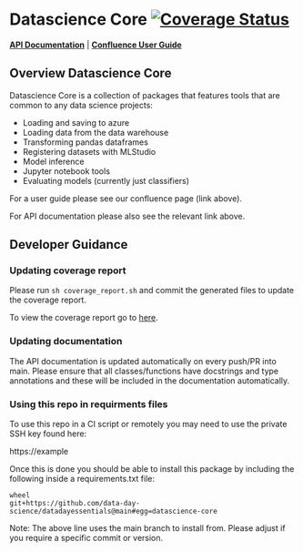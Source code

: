 # Datascience Core [![Coverage Status](./.reports/coverage/coverage-badge.svg)](./.reports/coverage/index.html)

[__API Documentation__](https://ds-core-docs.azurewebsites.net/datadayessentials.html) | [__Confluence User Guide__](https://247group.atlassian.net/wiki/spaces/247PROD/pages/2818539589/Data+Science+Core)

## Overview Datascience Core
Datascience Core is a collection of packages that features tools that are common to any data science projects:
- Loading and saving to azure
- Loading data from the data warehouse
- Transforming pandas dataframes
- Registering datasets with MLStudio
- Model inference
- Jupyter notebook tools
- Evaluating models (currently just classifiers)

For a user guide please see our confluence page (link above).

For API documentation please also see the relevant link above.

## Developer Guidance
### Updating coverage report

Please run `sh coverage_report.sh` and commit the generated files to update the coverage report.

To view the coverage report go to [here](./.reports/coverage/index.html).

### Updating documentation

The API documentation is updated automatically on every push/PR into main. Please ensure that all classes/functions have docstrings and type annotations and these will be included in the documentation automatically. 

### Using this repo in requirments files

To use this repo in a CI script or remotely you may need to use the private SSH key found here:

https://example

Once this is done you should be able to install this package by including the following inside a requirements.txt file:

```
wheel
git+https://github.com/data-day-science/datadayessentials@main#egg=datascience-core
```

Note: The above line uses the main branch to install from. Please adjust if you require a specific commit or version.
